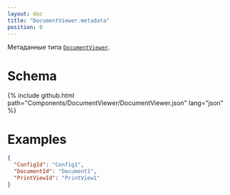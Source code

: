 ```yaml
---
layout: doc
title: "DocumentViewer.metadata"
position: 0
---
```


Метаданные типа [`DocumentViewer`](../).

# Schema

{% include github.html path="Components/DocumentViewer/DocumentViewer.json" lang="json" %}

# Examples

```json
{
  "ConfigId": "Config1",
  "DocumentId": "Document1",
  "PrintViewId": "PrintView1"
}
```
